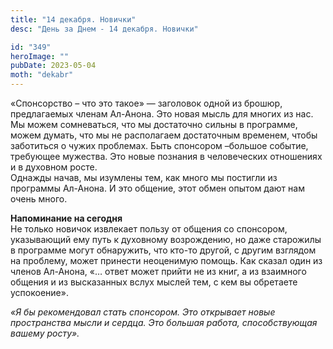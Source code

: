 ```yaml
---
title: "14 декабря. Новички"
desc: "День за Днем - 14 декабря. Новички"

id: "349"
heroImage: ""
pubDate: 2023-05-04
moth: "dekabr"
---
```


«Спонсорство – что это такое» — заголовок одной из брошюр, предлагаемых членам
Ал-Анона. Это новая мысль для многих из нас. Мы можем сомневаться, что мы
достаточно сильны в программе, можем думать, что мы не располагаем достаточным
временем, чтобы заботиться о чужих проблемах. Быть спонсором –большое событие,
требующее мужества. Это новые познания в человеческих отношениях и в духовном
росте.  
Однажды начав, мы изумлены тем, как много мы постигли из программы Ал-Анона. И
это общение, этот обмен опытом дают нам очень много.

**Напоминание на сегодня**  
Не только новичок извлекает пользу от общения со спонсором, указывающий ему
путь к духовному возрождению, но даже старожилы в программе могут обнаружить,
что кто-то другой, с другим взглядом на проблему, может принести неоценимую
помощь. Как сказал один из членов Ал-Анона, «… ответ может прийти не из книг,
а из взаимного общения и из высказанных вслух мыслей тем, с кем вы обретаете
успокоение».

_«Я бы рекомендовал стать спонсором. Это открывает новые пространства мысли и
сердца. Это большая работа, способствующая вашему росту»._
